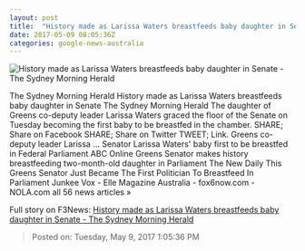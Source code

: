 ```yaml
---
layout: post
title:  "History made as Larissa Waters breastfeeds baby daughter in Senate - The Sydney Morning Herald"
date: 2017-05-09 08:05:36Z
categories: google-news-australia
---
```


![History made as Larissa Waters breastfeeds baby daughter in Senate - The Sydney Morning Herald](http://www.smh.com.au/content/dam/images/g/w/0/x/s/f/image.related.articleLeadwide.620x349.gw0xw9.png/1494376712461.jpg)

The Sydney Morning Herald History made as Larissa Waters breastfeeds baby daughter in Senate The Sydney Morning Herald The daughter of Greens co-deputy leader Larissa Waters graced the floor of the Senate on Tuesday becoming the first baby to be breastfed in the chamber. SHARE; Share on Facebook SHARE; Share on Twitter TWEET; Link. Greens co-deputy leader Larissa ... Senator Larissa Waters' baby first to be breastfed in Federal Parliament ABC Online Greens Senator makes history breastfeeding two-month-old daughter in Parliament The New Daily This Greens Senator Just Became The First Politician To Breastfeed In Parliament Junkee Vox - Elle Magazine Australia - fox6now.com - NOLA.com all 56 news articles »


Full story on F3News: [History made as Larissa Waters breastfeeds baby daughter in Senate - The Sydney Morning Herald](http://www.f3nws.com/n/bFeFd)

> Posted on: Tuesday, May 9, 2017 1:05:36 PM

